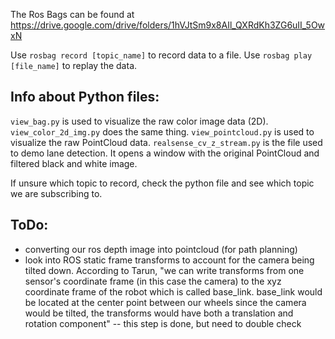 The Ros Bags can be found at https://drive.google.com/drive/folders/1hVJtSm9x8AIl_QXRdKh3ZG6uII_5OwxN

Use `rosbag record [topic_name]` to record data to a file.
Use `rosbag play [file_name]` to replay the data.

## Info about Python files:

`view_bag.py` is used to visualize the raw color image data (2D).
`view_color_2d_img.py` does the same thing.
`view_pointcloud.py` is used to visualize the raw PointCloud data.
`realsense_cv_z_stream.py` is the file used to demo lane detection. It opens a window with the original PointCloud and filtered black and white image.

If unsure which topic to record, check the python file and see which topic we are subscribing to.

## ToDo:

- converting our ros depth image into pointcloud (for path planning)
- look into ROS static frame transforms to account for the camera being tilted down. According to Tarun, "we can write transforms from one sensor's coordinate frame (in this case the camera) to the xyz coordinate frame of the robot which is called base_link. base_link would be located at the center point between our wheels since the camera would be tilted, the transforms would have both a translation and rotation component" -- this step is done, but need to double check